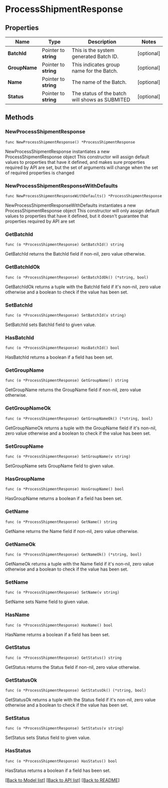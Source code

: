 # ProcessShipmentResponse

## Properties

Name | Type | Description | Notes
------------ | ------------- | ------------- | -------------
**BatchId** | Pointer to **string** |  This is the system generated Batch ID. | [optional] 
**GroupName** | Pointer to **string** | This indicates group name for the Batch. | [optional] 
**Name** | Pointer to **string** |  The name of the Batch. | [optional] 
**Status** | Pointer to **string** |  The status of the batch will shows as SUBMITED | [optional] 

## Methods

### NewProcessShipmentResponse

`func NewProcessShipmentResponse() *ProcessShipmentResponse`

NewProcessShipmentResponse instantiates a new ProcessShipmentResponse object
This constructor will assign default values to properties that have it defined,
and makes sure properties required by API are set, but the set of arguments
will change when the set of required properties is changed

### NewProcessShipmentResponseWithDefaults

`func NewProcessShipmentResponseWithDefaults() *ProcessShipmentResponse`

NewProcessShipmentResponseWithDefaults instantiates a new ProcessShipmentResponse object
This constructor will only assign default values to properties that have it defined,
but it doesn't guarantee that properties required by API are set

### GetBatchId

`func (o *ProcessShipmentResponse) GetBatchId() string`

GetBatchId returns the BatchId field if non-nil, zero value otherwise.

### GetBatchIdOk

`func (o *ProcessShipmentResponse) GetBatchIdOk() (*string, bool)`

GetBatchIdOk returns a tuple with the BatchId field if it's non-nil, zero value otherwise
and a boolean to check if the value has been set.

### SetBatchId

`func (o *ProcessShipmentResponse) SetBatchId(v string)`

SetBatchId sets BatchId field to given value.

### HasBatchId

`func (o *ProcessShipmentResponse) HasBatchId() bool`

HasBatchId returns a boolean if a field has been set.

### GetGroupName

`func (o *ProcessShipmentResponse) GetGroupName() string`

GetGroupName returns the GroupName field if non-nil, zero value otherwise.

### GetGroupNameOk

`func (o *ProcessShipmentResponse) GetGroupNameOk() (*string, bool)`

GetGroupNameOk returns a tuple with the GroupName field if it's non-nil, zero value otherwise
and a boolean to check if the value has been set.

### SetGroupName

`func (o *ProcessShipmentResponse) SetGroupName(v string)`

SetGroupName sets GroupName field to given value.

### HasGroupName

`func (o *ProcessShipmentResponse) HasGroupName() bool`

HasGroupName returns a boolean if a field has been set.

### GetName

`func (o *ProcessShipmentResponse) GetName() string`

GetName returns the Name field if non-nil, zero value otherwise.

### GetNameOk

`func (o *ProcessShipmentResponse) GetNameOk() (*string, bool)`

GetNameOk returns a tuple with the Name field if it's non-nil, zero value otherwise
and a boolean to check if the value has been set.

### SetName

`func (o *ProcessShipmentResponse) SetName(v string)`

SetName sets Name field to given value.

### HasName

`func (o *ProcessShipmentResponse) HasName() bool`

HasName returns a boolean if a field has been set.

### GetStatus

`func (o *ProcessShipmentResponse) GetStatus() string`

GetStatus returns the Status field if non-nil, zero value otherwise.

### GetStatusOk

`func (o *ProcessShipmentResponse) GetStatusOk() (*string, bool)`

GetStatusOk returns a tuple with the Status field if it's non-nil, zero value otherwise
and a boolean to check if the value has been set.

### SetStatus

`func (o *ProcessShipmentResponse) SetStatus(v string)`

SetStatus sets Status field to given value.

### HasStatus

`func (o *ProcessShipmentResponse) HasStatus() bool`

HasStatus returns a boolean if a field has been set.


[[Back to Model list]](../README.md#documentation-for-models) [[Back to API list]](../README.md#documentation-for-api-endpoints) [[Back to README]](../README.md)


